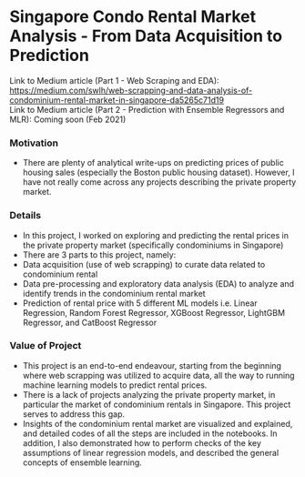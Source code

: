 # Singapore Condo Rental Market Analysis - From Data Acquisition to Prediction

Link to Medium article (Part 1 - Web Scraping and EDA): https://medium.com/swlh/web-scrapping-and-data-analysis-of-condominium-rental-market-in-singapore-da5265c71d19  
Link to Medium article (Part 2 - Prediction with Ensemble Regressors and MLR): Coming soon (Feb 2021)

### Motivation
- There are plenty of analytical write-ups on predicting prices of public housing sales (especially the Boston public housing dataset). However, I have not really come across any projects describing the private property market.

### Details
- In this project, I worked on exploring and predicting the rental prices in the private property market (specifically condominiums in Singapore)
- There are 3 parts to this project, namely:
 - Data acquisition (use of web scrapping) to curate data related to condominium rental
 - Data pre-processing and exploratory data analysis (EDA) to analyze and identify trends in the condominium rental market
 - Prediction of rental price with 5 different ML models i.e. Linear Regression, Random Forest Regressor, XGBoost Regressor, LightGBM Regressor, and CatBoost Regressor
 
### Value of Project
- This project is an end-to-end endeavour, starting from the beginning where web scrapping was utilized to acquire data, all the way to running machine learning models to predict  rental prices. 
- There is a lack of projects analyzing the private property market, in particular the market of condominium rentals in Singapore. This project serves to address this gap.
- Insights of the condominium rental market are visualized and explained, and detailed codes of all the steps are included in the notebooks. In addition, I also demonstrated how to perform checks of the key assumptions of linear regression models, and described the general concepts of ensemble learning.
